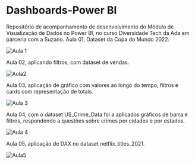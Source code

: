 # Dashboards-Power BI
Repositório de acompanhamento de desenvolvimento do Módulo de Visualização de Dados no Power BI, no curso Diversidade Tech da Ada em parceria com a Suzano.
Aula 01, Dataset da Copa do Mundo 2022.

![Aula 1](https://user-images.githubusercontent.com/61120351/215904752-caabae90-d7fa-4ad8-9fe1-90bdcc5a8e02.png)

Aula 02, aplicando filtros, com dataset de vendas.

![Aula2](https://user-images.githubusercontent.com/61120351/215904210-b57fa2eb-5a27-4f80-9e76-1a8fb0b0d4ec.png)

Aula 03, aplicação de gráfico com valores ao longo do tempo, filtros e cards com representação de totais.

![Aula 3](https://user-images.githubusercontent.com/61120351/215904058-2fce575f-11e0-46ea-a329-8fffe541eca1.png)

Aula 04, com o dataset US_Crime_Data foi a aplicados gráficos de barra e filtros, respondendo a questões sobre crimes por cidades e por estados.

![Aula 4](https://user-images.githubusercontent.com/61120351/215906569-9eaf02c7-1e55-485a-aef4-96df134994f9.png)

Aula 05, aplicação de DAX no dataset netflix_titles_2021.

![Aula5](https://user-images.githubusercontent.com/61120351/216507831-46f04f67-75e1-4eb9-ab06-95af0481cff1.png)

